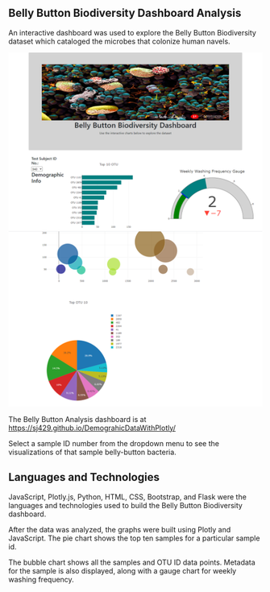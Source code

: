 ## Belly Button Biodiversity Dashboard Analysis
An interactive dashboard was used to explore the Belly Button Biodiversity dataset which cataloged the microbes that colonize human navels. 





![](Images/Capture_1.PNG)
![](Images/Capture_3.PNG)



The Belly Button Analysis dashboard is at https://sj429.github.io/DemograhicDataWithPlotly/

Select a sample ID number from the dropdown menu to see the visualizations of that sample belly-button bacteria.


## Languages and Technologies

JavaScript, Plotly.js, Python, HTML, CSS, Bootstrap, and Flask were the languages and technologies used to build the Belly Button Biodiversity dashboard. 

After the data was analyzed, the graphs were built using Plotly and JavaScript. The pie chart shows the top ten samples for a particular sample id.  

The bubble chart shows all the samples and OTU ID data points. Metadata for the sample is also displayed, along with a gauge chart for weekly washing frequency. 
